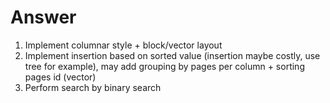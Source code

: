 # Answer
1. Implement columnar style + block/vector layout
2. Implement insertion based on sorted value (insertion maybe costly, use tree for example), may add grouping by pages per column + sorting pages id (vector)
3. Perform search by binary search